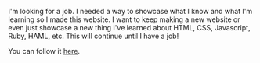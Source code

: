 I'm looking for a job. I needed a way to showcase what I know and what I'm learning so I made this website. I want to keep making a new website or even just showcase a new thing I've learned about HTML, CSS, Javascript, Ruby, HAML, etc. This will continue until I have a job!

You can follow it [here](http://jamesalmeida.kissr.com).
